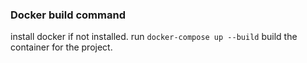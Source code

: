 ### Docker build command
install docker if not installed.
run ```docker-compose up --build``` build the container for the project.